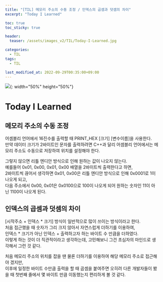 ```yaml
---
title: "[TIL] 메모리 주소의 수동 조정 / 인덱스의 곱셈과 덧셈의 차이"
excerpt: "Today I Learned"

toc: true
toc_sticky: true

header:
  teaser: /assets/images_v2/TIL/Today-I-Learned.jpg

categories:
  - TIL
tags:
  - TIL

last_modified_at: 2022-09-29T00:35:00+09:00
---
```

![](https://eliotjang.github.io/assets/images_v2/TIL/Today-I-Learned.jpg){: width="50%" height="50%"}

# Today I Learned

## 메모리 주소의 수동 조정  

어셈블리 언어에서 16진수를 출력할 때 PRINT_HEX [크기] [변수이름]을 사용한다.  
만약 데이터 크기가 2바이트인 문자를 출력하려면 C++과 달리 어셈블리 언어에서는 메모리 주소도 수동으로 저장하여 위치를 설정해야 한다.  

그렇지 않으면 리틀 엔디안 방식으로 인해 원하는 값이 나오지 않는다.  
예를들어 0x01, 0x00, 0x01, 0x00 배열을 2바이트씩 출력한다고 하면,  
2바이트씩 끊어서 생각하면 0x01, 0x00은 리틀 엔디안 방식으로 인해 0x0001로 1이 나오게 되고,  
다음 주소에서 0x00, 0x01은 0x0100으로 100이 나오게 되어 원하는 숫자인 11이 아닌 1100이 나오게 된다.  

## 인덱스의 곱셈과 덧셈의 차이  

[시작주소 + 인덱스 * 크기] 방식이 일반적으로 많이 쓰이는 방식이라고 한다.  
처음 접근했을 때 숫자가 그리 크지 않아서 자연스럽게 더하기를 이용하여,  
인덱스 * 크기가 아닌 인덱스 + 출력하고자 하는 바이트 수 만큼을 더하였다.  
이렇게 하는 것이 더 직관적이라고 생각하는데, 고민해보니 그건 초심자의 마인드로 생각해서 그런 것 같다.  

처음 메모리 주소의 위치를 잡을 땐 물론 더하기를 이용하여 해당 메모리 주소로 접근해야 겠지만,  
이후에 일정한 바이트 수만큼 출력을 할 때 곱셈을 붙여주면 오히려 다른 개발자들이 봤을 때 첫번째 줄에서 몇 바이트 만큼 이동했는지 편리하게 볼 것 같다.  